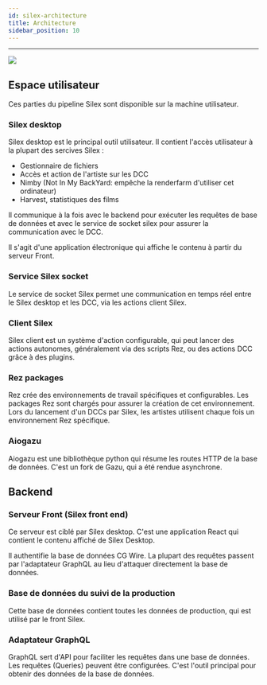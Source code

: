 ```yaml
---
id: silex-architecture
title: Architecture
sidebar_position: 10
---
```

---

![](/img/silex/silex_architecture.png)

## Espace utilisateur

Ces parties du pipeline Silex sont disponible sur la machine utilisateur.

### Silex desktop

Silex desktop est le principal outil utilisateur. Il contient l'accès utilisateur à la plupart des sercives Silex :

- Gestionnaire de fichiers
- Accès et action de l'artiste sur les DCC
- Nimby (Not In My BackYard: empêche la renderfarm d'utiliser cet ordinateur)
- Harvest, statistiques des films

Il communique à la fois avec le backend pour exécuter les requêtes de base de données et avec le service de socket silex pour assurer la communication avec le DCC.

Il s'agit d'une application électronique qui affiche le contenu à partir du serveur Front.

### Service Silex socket

Le service de socket Silex permet une communication en temps réel entre le Silex desktop et les DCC, via les actions client Silex.

### Client Silex

Silex client est un système d'action configurable, qui peut lancer des actions autonomes, généralement via des scripts Rez, ou des actions DCC  grâce à des plugins.

### Rez packages

Rez crée des environnements de travail spécifiques et configurables. Les packages Rez sont chargés pour assurer la création de cet environnement. Lors du lancement d'un DCCs par Silex, les artistes utilisent chaque fois un environnement Rez spécifique.

### Aiogazu

Aiogazu est une bibliothèque python qui résume les routes HTTP de la base de données. C'est un fork de Gazu, qui a été rendue asynchrone.

## Backend

### Serveur Front (Silex front end)

Ce serveur est ciblé par Silex desktop. C'est une application React qui contient le contenu affiché de Silex Desktop.

Il authentifie la base de données CG Wire. La plupart des requêtes passent par l'adaptateur GraphQL au lieu d'attaquer directement la base de données.

### Base de données du suivi de la production

Cette base de données contient toutes les données de production, qui est utilisé par le front Silex.

### Adaptateur GraphQL

GraphQL sert d'API pour faciliter les requêtes dans une base de données. Les requêtes (Queries) peuvent être configurées. C'est l'outil principal pour obtenir des données de la base de données.
